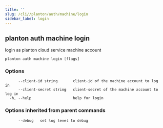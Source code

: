 ```yaml
---
title: ''
slug: /cli//planton/auth/machine/login
sidebar_label: login
---
```

## planton auth machine login

login as planton cloud service machine account

```
planton auth machine login [flags]
```

### Options

```
      --client-id string       client-id of the machine account to log in
      --client-secret string   client-secret of the machine account to log in
  -h, --help                   help for login
```

### Options inherited from parent commands

```
      --debug   set log level to debug
```

